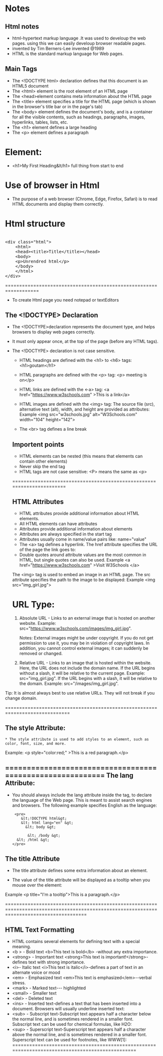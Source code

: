 # Notes
Html notes
--------------

 *  html-hypertext markup language .It was used to develoup the web pages. using this we can easily develoup browser readable pages.
 * invented by Tim Berners-Lee invented @1989
 * HTML is the standard markup language for Web pages.
 
Main Tags 
---------------
* The  &lt;!DOCTYPE html&gt; declaration defines that this document is an HTML5 document
* The &lt;html&gt; element is the root element of an HTML page
* The &lt;head&gt;element contains meta information about the HTML page
* The &lt;title&gt; element specifies a title for the HTML page (which is shown in the browser's title bar or in the page's tab)
* The &lt;body&gt; element defines the document's body, and is a container for all the visible contents, such as headings, paragraphs, images, hyperlinks, tables, lists, etc.
* The &lt;h1&gt; element defines a large heading
* The &lt;p&gt; element defines a paragraph
  
Element:
==============  
 * &lt;h1&gt;My First Heading&lt/h1&gt; full thing from start to end 
  
Use of browser in Html
=====================
* The purpose of a web browser (Chrome, Edge, Firefox, Safari) is to read HTML documents and display them correctly.

 Html structure
 =================
  <pre> 
&lt;div class="html"&gt; 
    &lt;html&gt; 
    &lt;head&gt;&lt;title&gt;Title&lt;/title&gt;&lt;/head&gt; 
    &lt;body&gt; 
    &lt;p&gt;Unrendred html&lt;/p&gt; 
    &lt;/body&gt; 
    &lt;/html&gt; 
&lt;/div&gt; 
</pre> 
  ==================================================================
  
 * To create Html page you need notepad or textEditors
  
 The &lt;!DOCTYPE&gt; Declaration
 ---------------------------
* The &lt;!DOCTYPE&gt;declaration represents the document type, and helps browsers to display web pages correctly.

* It must only appear once, at the top of the page (before any HTML tags).

* The &lt;!DOCTYPE&gt; declaration is not case sensitive.
  
  * HTML headings are defined with the &lt;h1&gt; to &lt;h6&gt; tags: &lt;h1&gt;goutam&lt;/h1&gt;
  
  * HTML paragraphs are defined with the &lt;p&gt; tag: &lt;p&gt; meeting is on&lt;/p&gt;
  * HTML links are defined with the <-a> tag:
   &lt;a href="https://www.w3schools.com" &gt;This is a link&lt;/a&gt;
  * HTML images are defined with the &lt;img&gt; tag:
    The source file (src), alternative text (alt), width, and height are provided as attributes:
    Example
   &lt;img src="w3schools.jpg" alt="W3Schools.com" width="104" height="142"&gt;
  * The &lt;br&gt; tag defines a line break
  
  Importent points
  -----------------
  * HTML elements can be nested (this means that elements can contain other elements)
  * Never skip the end tag
  * HTML tags are not case sensitive: &lt;P&gt; means the same as &lt;p&gt;
  
  ======================================================================
  
  HTML Attributes
  ----------------
  * HTML attributes provide additional information about HTML elements.
  * All HTML elements can have attributes
  * Attributes provide additional information about elements
  * Attributes are always specified in the start tag
  * Attributes usually come in name/value pairs like: name="value"
  * The &lt;a&gt; tag defines a hyperlink. The href attribute specifies the URL of the page the link goes to:
  * Double quotes around attribute values are the most common in HTML, but single quotes can also be used.
Example
  &lt;a href="https://www.w3schools.com" &gt;Visit W3Schools &lt;/a&gt;
  
  The &lt;img&gt; tag is used to embed an image in an HTML page. The src attribute specifies the path to the image to be displayed:
Example
  &lt;img src="img_girl.jpg"&gt;
  
  URL Type:
  =========
  1. Absolute URL - Links to an external image that is hosted on another website. Example: src="https://www.w3schools.com/images/img_girl.jpg".

     Notes: External images might be under copyright. If you do not get permission to use it, you may be in violation of copyright laws. In addition, you cannot control           external images; it can suddenly be removed or changed.

  2. Relative URL - Links to an image that is hosted within the website. Here, the URL does not include the domain name. If the URL begins without a slash, it will be  relative to the current page. Example: src="img_girl.jpg". If the URL begins with a slash, it will be relative to the domain. Example: src="/images/img_girl.jpg".

Tip: It is almost always best to use relative URLs. They will not break if you change domain.
  
  
  =============================================================================
  
 The style Attribute:
 ---------------------
 
    * The style attribute is used to add styles to an element, such as color, font, size, and more.
  Example:
    &lt;p style="color:red;" &gt;This is a red paragraph.&lt;/p&gt;
  
==========================================================
  The lang Attribute:
  ---------------------
 
   *  You should always include the lang attribute inside the <html> tag, to declare the language of the Web page. This is meant to assist search engines and browsers.
       The following example specifies English as the language:
           
           <pre>
              &lt;!DOCTYPE html&gt;
              &lt; html lang="en" &gt;
                &lt; body &gt;
                        
                 &lt; /body &gt;
            &lt; /html &gt;
          </pre>
  
  The title Attribute
  ---------------------
  * The title attribute defines some extra information about an element.

  * The value of the title attribute will be displayed as a tooltip when you mouse over the element:

Example
  &lt;p title="I'm a tooltip"&gt;This is a paragraph.&lt;/p&gt;
  
  
  =========================================================================================================================================
  
  HTML Text Formatting
  --------------------
  * HTML contains several elements for defining text with a special meaning.
  * &lt;b &gt; - Bold text
    &lt;b&gt;This text is bold&lt;/b&gt;   -without any extra importance.
  * &lt;strong&gt; - Important text
      &lt;strong&gt;This text is important!&lt;/strong&gt;- defines text with strong importance.
  * &lt;i&gt;- Italic text
     &lt;i&gt;This text is italic&lt;/i&gt;-defines a part of text in an alternate voice or mood
  * &lt;em&gt; - Emphasized text
    &lt;em&gt;This text is emphasized&lt;/em&gt;--verbal stress.
  * &lt;mark&gt; - Marked text--- highlighted
  * &lt;small&gt; - Smaller text
  * &lt;del&gt; - Deleted text
  * &lt;ins&gt; - Inserted text-defines a text that has been inserted into a document. Browsers will usually underline inserted text:
  * &lt;sub&gt; - Subscript text-Subscript text appears half a character below the normal line, and is sometimes rendered in a smaller font. </br>Subscript text can be used for chemical formulas, like H2O:
  * &lt;sup&gt; - Superscript text-Superscript text appears half a character above the normal line, and is sometimes rendered in a smaller font. Superscript text can be used for footnotes, like WWW[1]:
  ===============================================================================================
      


